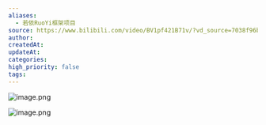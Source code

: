 ```yaml
---
aliases:
  - 若依RuoYi框架项目
source: https://www.bilibili.com/video/BV1pf421B71v/?vd_source=7038f96b6bb3b14743531b102b109c43
author: 
createdAt: 
updateAt: 
categories: 
high_priority: false
tags:
---
```

![image.png](https://cdn.jsdelivr.net/gh/duanbiao2000/BlogGallery@main/picture/20240816212534.png)

![image.png](https://cdn.jsdelivr.net/gh/duanbiao2000/BlogGallery@main/picture/20240816214349.png)


